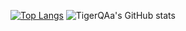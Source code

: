 [![Top Langs](https://github-readme-stats.vercel.app/api/top-langs/?username=TigerQAa&count_private=true&show_icons=true&theme=dark)](https://github.com/anuraghazra/github-readme-stats)
![TigerQAa's GitHub stats](https://github-readme-stats.vercel.app/api?username=TigerQAa&count_private=true&show_icons=true&theme=dark)

